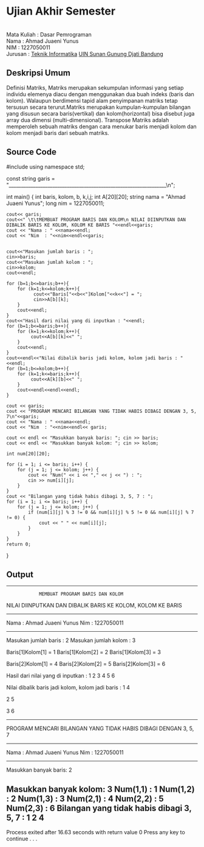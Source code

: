 # Ujian Akhir Semester 
<br>Mata Kuliah 	: Dasar Pemrograman
<br>Nama	      	: Ahmad Juaeni Yunus
<br>NIM	        	:	1227050011
<br>Jurusan		    : [Teknik Informatika](http://if.uinsgd.ac.id/) [UIN Sunan Gunung Djati Bandung](https://uinsgd.ac.id/) 

## Deskripsi Umum
Definisi Matriks, Matriks merupakan sekumpulan informasi yang setiap individu elemenya diacu dengan menggunakan dua buah indeks (baris dan kolom).
Walaupun berdimensi tapid alam penyimpanan matriks tetap tersusun secara terurut.Matriks merupakan kumpulan-kumpulan bilangan yang disusun secara baris(vertikal) dan kolom(horizontal) bisa disebut juga array dua dimensi (multi-dimensional).
Transpose Matriks adalah memperoleh sebuah matriks dengan cara menukar baris menjadi kolom dan kolom menjadi baris dari sebuah matriks.
## Source Code

#include <iostream>
using namespace std;
	
const string garis = "_________________________________________________________________\n";

int main() {
	int baris, kolom, b, k,i,j;
	int A[20][20];
	string nama = "Ahmad Juaeni Yunus";
	long nim = 1227050011;
	
	cout<< garis;
	cout<<" \t\tMEMBUAT PROGRAM BARIS DAN KOLOM\n NILAI DIINPUTKAN DAN DIBALIK BARIS KE KOLOM, KOLOM KE BARIS "<<endl<<garis;
	cout << "Nama :	" <<nama<<endl;
	cout << "Nim  :	"<<nim<<endl<<garis;
	
	
	cout<<"Masukan jumlah baris : ";
	cin>>baris;
	cout<<"Masukan jumlah kolom : ";
	cin>>kolom;
	cout<<endl;
	
	for (b=1;b<=baris;b++){
		for (k=1;k<=kolom;k++){
			  cout<<"Baris["<<b<<"]Kolom["<<k<<"] = ";
			  cin>>A[b][k];
		}
		cout<<endl;
	}
	cout<<"Hasil dari nilai yang di inputkan : "<<endl;
	for (b=1;b<=baris;b++){
		for (k=1;k<=kolom;k++){
			 cout<<A[b][k]<<" ";
		}
		cout<<endl;
	}
	cout<<endl<<"Nilai dibalik baris jadi kolom, kolom jadi baris : "<<endl;
	for (b=1;b<=kolom;b++){
		for (k=1;k<=baris;k++){
			 cout<<A[k][b]<<" ";
		}
		cout<<endl<<endl<<endl;
	}
	
	cout << garis;
	cout << "PROGRAM MENCARI BILANGAN YANG TIDAK HABIS DIBAGI DENGAN 3, 5, 7\n"<<garis;
	cout << "Nama :	" <<nama<<endl;
	cout << "Nim  :	"<<nim<<endl<< garis;
	
	cout << endl << "Masukkan banyak baris: "; cin >> baris;
	cout << endl << "Masukkan banyak kolom: "; cin >> kolom;
	
	int num[20][20];
	
	for (i = 1; i <= baris; i++) {
		for (j = 1; j <= kolom; j++) {
			cout << "Num(" << i << "," << j << ") : ";
			cin >> num[i][j];
		}
	}
	cout << "Bilangan yang tidak habis dibagi 3, 5, 7 : ";
	for (i = 1; i <= baris; i++) {
		for (j = 1; j <= kolom; j++) {
			if (num[i][j] % 3 != 0 && num[i][j] % 5 != 0 && num[i][j] % 7 != 0) {
				cout << " " << num[i][j];
			} 
		}
	}
	return 0;	
}

## Output

_________________________________________________________________
                MEMBUAT PROGRAM BARIS DAN KOLOM
 NILAI DIINPUTKAN DAN DIBALIK BARIS KE KOLOM, KOLOM KE BARIS
_________________________________________________________________
Nama :  Ahmad Juaeni Yunus
Nim  :  1227050011
_________________________________________________________________
Masukan jumlah baris : 2
Masukan jumlah kolom : 3

Baris[1]Kolom[1] = 1
Baris[1]Kolom[2] = 2
Baris[1]Kolom[3] = 3

Baris[2]Kolom[1] = 4
Baris[2]Kolom[2] = 5
Baris[2]Kolom[3] = 6

Hasil dari nilai yang di inputkan :
1 2 3
4 5 6

Nilai dibalik baris jadi kolom, kolom jadi baris :
1 4


2 5


3 6


_________________________________________________________________
PROGRAM MENCARI BILANGAN YANG TIDAK HABIS DIBAGI DENGAN 3, 5, 7
_________________________________________________________________
Nama :  Ahmad Juaeni Yunus
Nim  :  1227050011
_________________________________________________________________

Masukkan banyak baris: 2

Masukkan banyak kolom: 3
Num(1,1) : 1
Num(1,2) : 2
Num(1,3) : 3
Num(2,1) : 4
Num(2,2) : 5
Num(2,3) : 6
Bilangan yang tidak habis dibagi 3, 5, 7 :  1 2 4
--------------------------------
Process exited after 16.63 seconds with return value 0
Press any key to continue . . .
